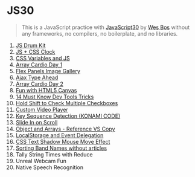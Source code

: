 # JS30

> This is a JavaScript practice with [JavaScript30](https://javascript30.com/) by [Wes Bos](https://github.com/wesbos) without any frameworks, no compilers, no boilerplate, and no libraries.

1. [JS Drum Kit](https://github.com/amelieyeh/JS30/blob/master/01-JSDrumKit/README.md)
2. [JS + CSS Clock](https://github.com/amelieyeh/JS30/blob/master/02-JS%2BCSSClock/README.md)
3. [CSS Variables and JS](https://github.com/amelieyeh/JS30/blob/master/03-CSS%20Variables%20and%20JS/README.md)
4. [Array Cardio Day 1](https://github.com/amelieyeh/JS30/blob/master/04-Array%20cardio%20day%201/README.md)
5. [Flex Panels Image Gallery](https://github.com/amelieyeh/JS30/blob/master/05-Flex%20Panels%20Image%20Gallery/README.md)
6. [Ajax Type Ahead](https://github.com/amelieyeh/JS30/blob/master/06-Ajax%20Type%20Ahead/README.md)
7. [Array Cardio Day 2](https://github.com/amelieyeh/JS30/blob/master/07-Array%20cardio%20day%202/README.md)
8. [Fun with HTML5 Canvas](https://github.com/amelieyeh/JS30/blob/master/08-Fun%20with%20HTML5%20Canvas/README.md)
9. [14 Must Know Dev Tools Tricks](https://github.com/amelieyeh/JS30/blob/master/09-Dev%20Tools%20Domination/README.md)
10. [Hold Shift to Check Multiple Checkboxes](https://github.com/amelieyeh/JS30/blob/master/10-Hold%20Shift%20and%20Check%20Checkboxes/README.md)
11. [Custom Video Player](https://github.com/amelieyeh/JS30/blob/master/11-Custom%20Video%20Player/README.md)
12. [Key Sequence Detection (KONAMI CODE)](https://github.com/amelieyeh/JS30/blob/master/12-Key%20Sequence%20Detection/README.md)
13. [Slide In on Scroll](https://github.com/amelieyeh/JS30/blob/master/13-Slide%20in%20on%20Scroll/README.md#checking-images)
14. [Object and Arrays - Reference VS Copy](https://github.com/amelieyeh/JS30/blob/master/14-JavaScript%20References%20VS%20Copying/README.md)
15. [LocalStorage and Event Delegation](https://github.com/amelieyeh/JS30/blob/master/15-LocalStorage%20and%20Event%20Delegation/README.md)
16. [CSS Text Shadow Mouse Move Effect](https://github.com/amelieyeh/JS30/blob/master/16-Mouse%20Move%20Shadow/README.md)
17. [Sorting Band Names without articles](https://github.com/amelieyeh/JS30/blob/master/17-Sort%20Without%20Articles/README.md)
18. Tally String Times with Reduce
19. Unreal Webcam Fun
20. Native Speech Recognition

